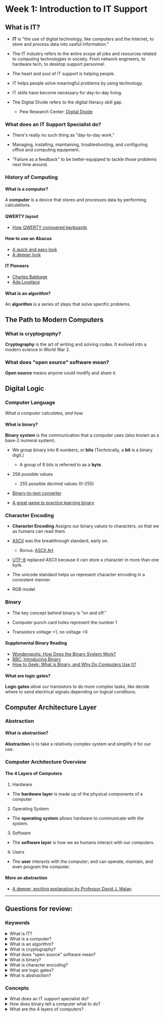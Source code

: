 # Week 1: Introduction to IT Support

## What is IT?
- **IT** is "the use of digital technology, like computers and the Internet, to store and process data into useful information."

- The IT industry refers to the entire scope all jobs and resources related to computing technologies in society. From network engineers, to hardware tech, to desktop support personnel.

- The heart and soul of IT support is helping people.

- IT helps people solve meaningful problems by using technology.

- IT skills have become necessary for day-to-day living.

- The Digital Divide refers to the digital literacy skill gap.
  - Pew Research Center: [Digital Divide](https://www.pewresearch.org/topics/digital-divide/)

### What does an IT Support Specialist do?

- There's really no such thing as "day-to-day work."

- Managing, installing, maintaining, troubleshooting, and configuring office and computing equipment.

- "Failure as a feedback" to be better-equipped to tackle those problems next time around.

### History of Computing

#### What is a computer?
A **computer** is a device that stores and processes data by performing calculations.

#### QWERTY layout
- [How QWERTY conquered keyboards](https://www.youtube.com/watch?v=c8f6us-Sjlo)

#### How to use an Abacus
- [A quick and easy look](https://www.youtube.com/watch?v=PbGft644WUE)
- [A deeper look](https://www.youtube.com/watch?v=SYRyKYmOJwM)

#### IT Pioneers
- [Charles Babbage](https://www.youtube.com/watch?v=NSAXbsbiid0)
- [Ada Lovelace](https://www.youtube.com/watch?v=sB5ieSGGDmk)

#### What is an algorithm?
An **algorithm** is a series of steps that solve specific problems.

## The Path to Modern Computers

### What is cryptography?
**Cryptography** is the art of writing and solving codes. It evolved into a modern science in World War 2.

<!-- - Alan Turing and the Enigma Machine, ENIAC -->

### What does "open source" software mean?
**Open source** means anyone could modify and share it.

## Digital Logic


### Computer Language
*What a computer calculates, and how.*

#### What is binary?
**Binary system** is the communication that a computer uses (also known as a base-2 numeral system).

- We group binary into 8 numbers, or **bits** (Technically, a **bit** is a binary digit.)
  - A group of 8 bits is referred to as a **byte**.

- 256 possible values
  - 255 possible *decimal* values (0-255)

- [Binary-to-text converter](https://www.rapidtables.com/convert/number/binary-to-ascii.html)

- [A great game to practice learning binary](https://games.penjee.com/binary-numbers-game/)

### Character Encoding
- **Character Encoding** Assigns our binary values to characters, so that we as humans can read them.

- [ASCII](https://en.wikipedia.org/wiki/ASCII) was the breakthrough standard, early on.
  - Bonus: [ASCII Art](https://en.wikipedia.org/wiki/ASCII_art)

- [UTF-8](https://en.wikipedia.org/wiki/UTF-8) replaced ASCII because it can store a character in more than one byte.

- The unicode standard helps us represent character encoding in a consistent manner.

- RGB model


### Binary

- The key concept behind binary is "on and off."

- Computer punch card holes represent the number 1

- Transistors voltage =1, no voltage =0

#### Supplemental Binary Reading
- [Wonderopolis: How Does the Binary System Work?](https://wonderopolis.org/wonder/how-does-the-binary-system-work)
- [BBC: Introducing Binary](https://www.bbc.co.uk/bitesize/guides/zwsbwmn/revision/1)
- [How to Geek: What is Binary, and Why Do Computers Use It?](https://www.howtogeek.com/367621/what-is-binary-and-why-do-computers-use-it/)

#### What are logic gates?
**Logic gates** allow our transistors to do more complex tasks, like decide where to send electrical signals depending on logical conditions.


## Computer Architecture Layer

### Abstraction

#### What is abstraction?
**Abstraction** is to take a relatively complex system and simplify it for our use.

### Computer Architecture Overview

#### The 4 Layers of Computers
1. Hardware
  - The **hardware layer** is made up of the physical components of a computer
2. Operating System
  - The **operating system** allows hardware to communicate with the system.
3. Software
  - The **software layer** is how we as humans interact with our computers.
4. Users
  - The **user** interacts with the computer; and can operate, maintain, and even program the computer.

#### More on abstraction
 - [A deeper, exciting explanation by Professor David J. Malan](https://www.youtube.com/watch?v=6V1sr0XV_Ng)


---

## Questions for review:

### Keywords

<details>
  <summary>What is IT?</summary>
  <p>The use of digital technology, like computers and the Internet, to store and process data into useful information.</p>
</details>

<details>
  <summary>What is a computer?</summary>
  <p>A device that stores and processes data by performing calculations.</p>
</details>

<details>
  <summary>What is an algorithm?</summary>
  <p>A series of steps that solve specific problems</p>
</details>

<details>
  <summary>What is cryptography?</summary>
  <p>The art of writing and solving codes.</p>
</details>

<details>
  <summary>What does "open source" software mean?</summary>
  <p>Anyone could modify and share it.</p>
</details>

<details>
  <summary>What is binary?</summary>
  <p>The language of zeroes and ones that computers use to communicate.</p>
</details>

<details>
  <summary>What is character encoding?</summary>
  <p>A way of assigning binary values to characters, so that humans can read them</p>
</details>

<details>
  <summary>What are logic gates?</summary>
  <p>A circuit that allow our transistors to do more complex tasks, like decide where to send electrical signals depending on logical conditions.</p>
</details>

<details>
  <summary>What is abstraction?</summary>
  <p>To take relatively complex system and simplify it for our use and understanding.</p>
</details>

### Concepts

<details>
  <summary>What does an IT support specialist do?</summary>
  <p>Manage, instal, maintain, troubleshoot, and configure office and computing equipment.</p>
</details>

<details>
  <summary>How does binary tell a computer what to do?</summary>
  <p>Binary uses electrical charges that are either ON or OFF, as a code to deliver data, which the computer can then read.</p>
</details>


<details>
  <summary>What are the 4 layers of computers?</summary>
  <p>Hardware; operating system; software; user.</p>
</details>
